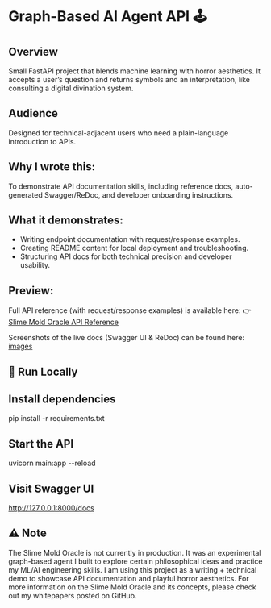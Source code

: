 # Graph-Based AI Agent API 🕹️

## Overview
Small FastAPI project that blends machine learning with horror aesthetics. It accepts a user’s question and returns symbols and an interpretation, like consulting a digital divination system.

## Audience
Designed for technical-adjacent users who need a plain-language introduction to APIs.

## Why I wrote this: 
To demonstrate API documentation skills, including reference docs, auto-generated Swagger/ReDoc, and developer onboarding instructions.

## What it demonstrates: 
- Writing endpoint documentation with request/response examples.  
- Creating README content for local deployment and troubleshooting.  
- Structuring API docs for both technical precision and developer usability.  

## Preview:  

Full API reference (with request/response examples) is available here:
👉 [Slime Mold Oracle API Reference](docs/API_reference.md)

Screenshots of the live docs (Swagger UI & ReDoc) can be found here: [images](docs/images)

## 🧪 Run Locally

## Install dependencies
pip install -r requirements.txt

## Start the API
uvicorn main:app --reload

## Visit Swagger UI
http://127.0.0.1:8000/docs

## ⚠️ Note  
The Slime Mold Oracle is not currently in production. It was an experimental graph-based agent I built to explore certain philosophical ideas and practice my ML/AI engineering skills. I am using this project as a writing + technical demo to showcase API documentation and playful horror aesthetics. For more information on the Slime Mold Oracle and its concepts, please check out my whitepapers posted on GitHub.
